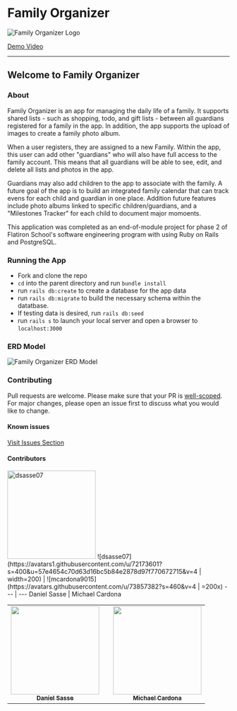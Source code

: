 # Family Organizer
![Family Organizer Logo](https://i.imgur.com/PmCMSXC.png)

[Demo Video](https://youtu.be/7hwDpslkDH8)

---  

## Welcome to Family Organizer

### About

Family Organizer is an app for managing the daily life of a family. It supports shared lists - such as shopping, todo, and gift lists - between all guardians registered for a family in the app. In addition, the app supports the upload of images to create a family photo album.

When a user registers, they are assigned to a new Family. Within the app, this user can add other "guardians" who will also have full access to the family account. This means that all guardians will be able to see, edit, and delete all lists and photos in the app.

Guardians may also add children to the app to associate with the family. A future goal of the app is to build an integrated family calendar that can track evens for each child and guardian in one place. Addition future features include photo albums linked to specific children/guardians, and a "Milestones Tracker" for each child to document major momoents.

This application was completed as an end-of-module project for phase 2 of Flatiron School's software engineering program with using Ruby on Rails and PostgreSQL.

### Running the App
- Fork and clone the repo
- `cd` into the parent directory and run `bundle install`
- run `rails db:create` to create a database for the app data
- run `rails db:migrate` to build the necessary schema within the datatbase.
- If testing data is desired, run `rails db:seed`
- run `rails s` to launch your local server and open a browser to `localhost:3000`

### ERD Model

![Family Organizer ERD Model](https://github.com/dsasse07/Family-Organizer/raw/main/Domain%20ERD.png)

### Contributing
Pull requests are welcome. Please make sure that your PR is [well-scoped](https://www.netlify.com/blog/2020/03/31/how-to-scope-down-prs). For major changes, please open an issue first to discuss what you would like to change.

#### Known issues
[Visit Issues Section](https://github.com/dsasse07/Family-Manager/issues)

#### Contributors
<img src="https://avatars1.githubusercontent.com/u/72173601?s=400&u=57e4654c70d63d16bc5b84e2878d97f770672715&v=4" alt="dsasse07" class="contributor" width="200px"/>
![dsasse07](https://avatars1.githubusercontent.com/u/72173601?s=400&u=57e4654c70d63d16bc5b84e2878d97f770672715&v=4 | width=200) | ![mcardona9015](https://avatars.githubusercontent.com/u/73857382?s=460&v=4 | =200x)
--- | ---
Daniel Sasse | Michael Cardona
<table>
  <tr>
    <td align="center"><a href="https://github.com/dsasse07"><img src="https://avatars1.githubusercontent.com/u/72173601?s=400&u=57e4654c70d63d16bc5b84e2878d97f770672715&v=4" width="200px;" alt=""/><br /><sub><b>Daniel Sasse</b></sub></a><br />
    <td></td>
    <td align="center"><a href="https://github.com/mcardona9015"><img src="https://avatars.githubusercontent.com/u/73857382?s=460&v=4" width="200px;" alt=""/><br /><sub><b>Michael Cardona</b></sub></a><br />
    </tr>
